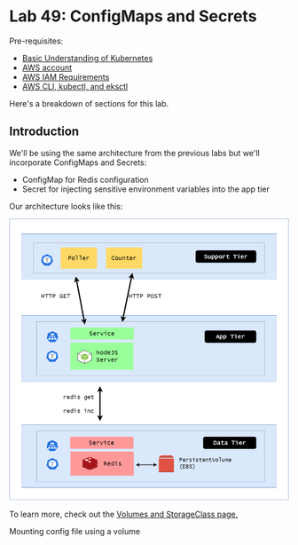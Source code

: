 
# Lab 49: ConfigMaps and Secrets

Pre-requisites:

- [Basic Understanding of Kubernetes](../README.md#kubernetes)
- [AWS account](../pages/01-Pre-requisites/labs-optional-tools/README.md#create-an-aws-account)
- [AWS IAM Requirements](../pages/01-Pre-requisites/labs-optional-tools/01-AWS-IAM-requirements.md)
- [AWS CLI, kubectl, and eksctl](../pages/01-Pre-requisites/labs-kubernetes-pre-requisites/README.md#install-cli-tools) 

Here's a breakdown of sections for this lab.




## Introduction

We'll be using the same architecture from the previous labs but we'll incorporate ConfigMaps and Secrets:

- ConfigMap for Redis configuration
- Secret for injecting sensitive environment variables into the app tier

Our architecture looks like this:

<p align=center>
<img width=700 src="../Images/lab48-volumes-diagram.png">
</p>

To learn more, check out the [Volumes and StorageClass page.](../pages/04-Kubernetes/017-StorageClass.md)


Mounting config file using a volume 